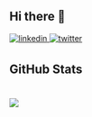 ## Hi there 👋


<a href="https://linkedin.com/in/prayag-savsani" target="_blank">
<img src=https://img.shields.io/badge/linkedin-%231E77B5.svg?&style=for-the-badge&logo=linkedin&logoColor=white alt=linkedin style="margin-bottom: 5px;" />
</a>
<a href="https://twitter.com/PrayagSavsani" target="_blank">
<img src=https://img.shields.io/badge/twitter-%2300acee.svg?&style=for-the-badge&logo=twitter&logoColor=white alt=twitter style="margin-bottom: 5px;" />
</a>

<!--
**PrayagS/PrayagS** is a ✨ _special_ ✨ repository because its `README.md` (this file) appears on your GitHub profile.

Here are some ideas to get you started:

- 🔭 I’m currently working on ...
- 🌱 I’m currently learning ...
- 👯 I’m looking to collaborate on ...
- 🤔 I’m looking for help with ...
- 💬 Ask me about ...
- 📫 How to reach me: ...
- 😄 Pronouns: ...
- ⚡ Fun fact: ...
-->

## GitHub Stats
<h1 align="left">
<a href="#"><img align="center" src="https://github-readme-stats.vercel.app/api?username=PrayagS&show_icons=true&bg_color=1e1e2e&text_color=cdd6f4&icon_color=cba6f7&title_color=94e2d5" /></a>
